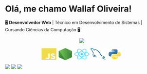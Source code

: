 # Olá, me chamo Wallaf Oliveira!
🖥️ **Desenvolvedor Web** | Técnico em Desenvolvimento de Sistemas | Cursando Ciências da Computação 🖥️

  <div align="center">
      <img height="160em" src="https://github-readme-stats.vercel.app/api/top-langs/?username=WallafOliveira&layout=compact&langs_count=6&theme=blue-green"/>  
  </div>

  <p align="center">
    <img align="center" height="40" width="50" src="https://raw.githubusercontent.com/devicons/devicon/master/icons/javascript/javascript-plain.svg">
    <img align="center" height="40" width="50" src="https://raw.githubusercontent.com/devicons/devicon/master/icons/nodejs/nodejs-original.svg">
    <img align="center" height="40" width="50" src="https://raw.githubusercontent.com/devicons/devicon/master/icons/react/react-original.svg">
    <img align="center" height="40" width="50" src="https://raw.githubusercontent.com/devicons/devicon/master/icons/mysql/mysql-original.svg"> 
    <img align="center" height="40" width="50" src="https://raw.githubusercontent.com/devicons/devicon/master/icons/python/python-original.svg"> 
</p>


<div> 
  <a href="https://www.instagram.com/wallaffelipe/" target="_blank"><img src="https://img.shields.io/badge/-Instagram-%23E4405F?style=for-the-badge&logo=instagram&logoColor=white" target="_blank"></a>
  <a href = "malito: wallaffelipe863@gmail.com"><img src="https://img.shields.io/badge/-Gmail-%23333?style=for-the-badge&logo=gmail&logoColor=white" target="_blank"></a>
  <a href="https://www.linkedin.com/in/wallaffelipe/" target="_blank"><img src="https://img.shields.io/badge/-LinkedIn-%230077B5?style=for-the-badge&logo=linkedin&logoColor=white" target="_blank"></a> 
</div>
